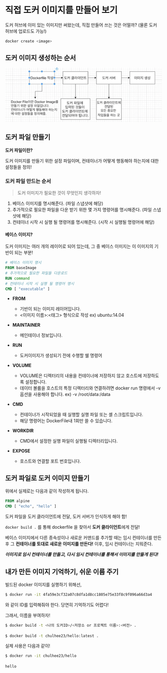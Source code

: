 # 직접 도커 이미지를 만들어 보기

도커 허브에 이미 있는 이미지만 써왔는데, 직접 만들어 쓰는 것은 어떨까?
(물론 도커 허브에 업로드도 가능!)

```bash
docker create <image>
```



## 도커 이미지 생성하는 순서

![image-20210820144041086](../images/04_docker_create_flow.png)



## 도커 파일 만들기

**도커 파일이란?**

도커 이미지를 만들기 위한 설정 파일이며, 컨테이너가 어떻게 행동해야 하는지에 대한 설정들을 정의!



### 도커 파일 만드는 순서

> 도커 이미지가 필요한 것이 무엇인지 생각하자!

1. 베이스 이미지를 명시해준다. (파일 스냅샷에 해당)
2. 추가적으로 필요한 파일을 다운 받기 위한 몇 가지 명령어를 명시해준다. (파일 스냅샷에 해당)
3. 컨테이너 시작 시 실행 될 명령어를 명시해준다. (시작 시 실행될 명령어에 해당)

#### 베이스 이미지?

도커 이미지는 여러 개의 레이어로 되어 있는데,
그 중 베이스 이미지는 이 이미지의 기반이 되는 부분!

```dockerfile
# 베이스 이미지 명시
FROM baseImage
# 추가적으로 필요한 파일들 다운로드
RUN command
# 컨테이너 시작 시 실행 될 명령어 명시
CMD [ "executable" ]
```

- **FROM** 
  - 기반이 되는 이미지 레이어입니다.
  - <이미지 이름>:<태그> 형식으로 작성  ex) ubuntu:14.04

- **MAINTAINER** 
  - 메인테이너 정보입니다.

- **RUN** 
  - 도커이미지가 생성되기 전에 수행할 쉘 명령어

- **VOLUME** 
  - VOLUME은 디렉터리의 내용을 컨테이너에 저장하지 않고 호스트에 저장하도록 설정합니다. 
  - 데이터 볼륨을 호스트의 특정 디렉터리와 연결하려면 docker run 명령에서 -v 옵션을 사용해야 합니다.  ex) -v /root/data:/data

- **CMD**
  - 컨테이너가 시작되었을 때 실행할 실행 파일 또는 셸 스크립트입니다. 
  - 해당 명령어는 DockerFile내 1회만 쓸 수 있습니다.

- **WORKDIR**  
  - CMD에서 설정한 실행 파일이 실행될 디렉터리입니다.

- **EXPOSE** 
  - 호스트와 연결할 포트 번호입니다.



## 도커 파일로 도커 이미지 만들기

위에서 실제로는 다음과 같이 작성하게 됩니다.

```dockerfile
FROM alpine
CMD [ "echo", "hello" ]
```

도커 파일을 도커 클라이언트에 전달, 도커 서버가 인식하게 해야 함!

`docker build .` 를 통해 dockerfile 을 찾아서 **도커 클라이언트**에게 전달!



베이스 이미지에서 다른 종속성이나 새로운 커맨드를 추가할 때는
임시 컨테이너를 만든 후 그 **컨테이너를 토대로 새로운 이미지를 만든다!**
이후, 임시 컨테이너는 지워준다.

***이미지로 임시 컨테이너를 만들고, 다시 임시 컨테이너를 통해서 이미지를 만들게 된다!***

 

## 내가 만든 이미지 기억하기, 쉬운 이름 주기

빌드된 docker 이미지를 실행하기 위해선,

```bash
$ docker run -it 4fa59e3cf32a07c8dfa1d8cc1805e75e33f8c9f096a66d3a4
```

와 같이 ID를 입력해줘야 한다. 당연히 기억하기도 어렵다!

그래서, 이름을 부여하자!

```bash
$ docker build -t <나의 도커ID>/<저장소 or 프로젝트 이름>:<버전> .

$ docker build -t chulhee23/hello:latest .
```



실제 사용은 다음과 같이!

```bash
$ docker run -it chulhee23/hello

hello
```





